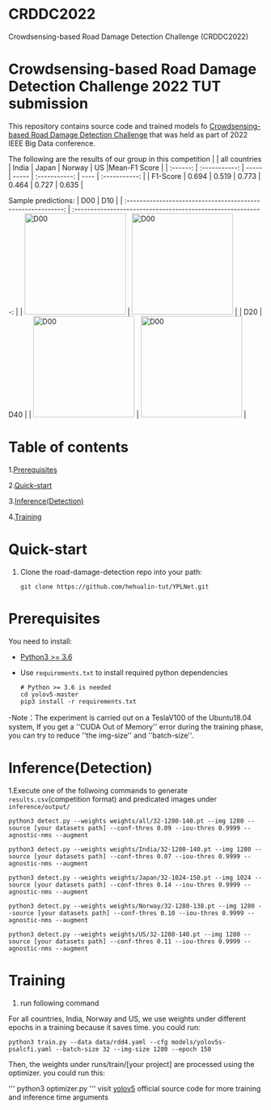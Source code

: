 # CRDDC2022
Crowdsensing-based Road Damage Detection Challenge (CRDDC2022)
# Crowdsensing-based Road Damage Detection Challenge 2022 TUT submission
This repository contains source code and trained models fo [Crowdsensing-based Road Damage Detection Challenge](https://crddc2022.sekilab.global/overview/)  that was held as part of 2022 IEEE Big Data conference.

The following are the results of our group in this competition
|          | all countries | India | Japan | Norway | US   |Mean-F1 Score   |
| :------: | :-----------: | ----- | ----- | :-----------: | ---- | :-----------: |
| F1-Score |         0.694      |    0.519   |    0.773   |     0.464   |    0.727  |    0.635   |


Sample predictions:
|                             D00                              |                             D10                              |
| :----------------------------------------------------------: | :----------------------------------------------------------: |
| <img src="https://user-images.githubusercontent.com/92203298/189850301-5d7382d6-ea01-4aad-a34d-876bb2699bb4.jpg" width="200" height="200" alt="D00"/> | <img src="https://user-images.githubusercontent.com/92203298/189851027-b6cc3800-6524-47eb-adf5-7bd60df18e93.jpg" width="200" height="200" alt="D00"/> |
|                             D20                              |                             D40                              |
| <img src="https://user-images.githubusercontent.com/92203298/189851969-dabd3d40-ea05-4dcd-babe-c4c7fe28e64a.jpg" width="200" height="200" alt="D00"/> | <img src="https://user-images.githubusercontent.com/92203298/189851990-c229a1e2-80a3-4cf2-a860-314f860a8032.jpg" width="200" height="200" alt="D00"/> |

# Table of contents
1.[Prerequisites](https://github.com/hehualin-tut/YPLNet#prerequisites) 


2.[Quick-start](https://github.com/hehualin-tut/YPLNet#Quick-start)


3.[Inference(Detection)](https://github.com/hehualin-tut/YPLNet#Inference(Detection))


4.[Training](https://github.com/hehualin-tut/YPLNet#Training)

  
# Quick-start
1. Clone the road-damage-detection repo into your path:

   ```
   git clone https://github.com/hehualin-tut/YPLNet.git
   ```
# Prerequisites
You need to install:

- [Python3 >= 3.6](https://www.python.org/downloads/)

- Use `requirements.txt` to install required python dependencies

  ```
  # Python >= 3.6 is needed
  cd yolov5-master
  pip3 install -r requirements.txt
  ```
-Note：The experiment is carried out on a TeslaV100 of the Ubuntu18.04 system, If you get a ''CUDA Out of Memory'' error during the training phase, you can try to reduce ''the img-size'' and ''batch-size''.
   
# Inference(Detection)

1.Execute one of the follwoing commands to generate `results.csv`(competition format) and predicated images under `inference/output/`

 
  ```
  python3 detect.py --weights weights/all/32-1280-140.pt --img 1280 --source [your datasets path] --conf-thres 0.09 --iou-thres 0.9999 --agnostic-nms --augment
  ```
  
  ```
  python3 detect.py --weights weights/India/32-1280-140.pt --img 1280 --source [your datasets path] --conf-thres 0.07 --iou-thres 0.9999 --agnostic-nms --augment
  ```

  ```
  python3 detect.py --weights weights/Japan/32-1024-150.pt --img 1024 --source [your datasets path] --conf-thres 0.14 --iou-thres 0.9999 --agnostic-nms --augment
  ```

  ```
  python3 detect.py --weights weights/Norway/32-1280-138.pt --img 1280 --source [your datasets path] --conf-thres 0.10 --iou-thres 0.9999 --agnostic-nms --augment
  ```

  ```
  python3 detect.py --weights weights/US/32-1280-140.pt --img 1280 --source [your datasets path] --conf-thres 0.11 --iou-thres 0.9999 --agnostic-nms --augment
  ```
  
# Training

1. run following command

  For all countries, India, Norway and US, we use weights under different epochs in a training because it saves time. you could run: 

   ```
   python3 train.py --data data/rdd4.yaml --cfg models/yolov5s-psalcfi.yaml --batch-size 32 --img-size 1280 --epoch 150
   
   ```
  Then, the weights under runs/train/[your project] are processed using the optimizer. you could run this:
  
  '''
  python3 optimizer.py
  '''
visit [yolov5](https://github.com/ultralytics/yolov5) official source code for more training and inference time arguments




















